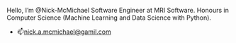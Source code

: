 Hello, I’m @Nick-McMichael
Software Engineer at MRI Software.
Honours in Computer Science (Machine Learning and Data Science with Python).

- 📫nick.a.mcmichael@gamil.com

<!---
Nick-McMichael/Nick-McMichael is a ✨ special ✨ repository because its `README.md` (this file) appears on your GitHub profile.
You can click the Preview link to take a look at your changes.
--->
